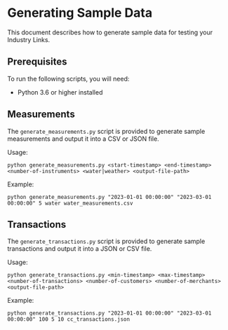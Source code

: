 # Generating Sample Data
This document describes how to generate sample data for testing your Industry Links.

## Prerequisites
To run the following scripts, you will need:
- Python 3.6 or higher installed

## Measurements
The `generate_measurements.py` script is provided to generate sample measurements and output it into a CSV or JSON file.

Usage:
```
python generate_measurements.py <start-timestamp> <end-timestamp> <number-of-instruments> <water|weather> <output-file-path>
```
Example:
```
python generate_measurements.py "2023-01-01 00:00:00" "2023-03-01 00:00:00" 5 water water_measurements.csv
```

## Transactions
The `generate_transactions.py` script is provided to generate sample transactions and output it into a JSON or CSV file.

Usage:
```
python generate_transactions.py <min-timestamp> <max-timestamp> <number-of-transactions> <number-of-customers> <number-of-merchants> <output-file-path>
```
Example:
```
python generate_transactions.py "2023-01-01 00:00:00" "2023-03-01 00:00:00" 100 5 10 cc_transactions.json
```
